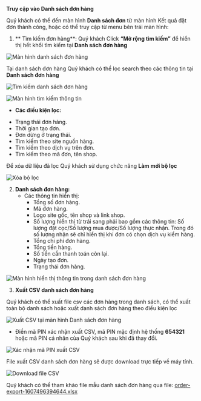 **Truy cập vào Danh sách đơn hàng**

Quý khách có thể đến màn hình **Danh sách đơn** từ màn hình Kết quả đặt đơn thành công, hoặc có thể truy cập từ menu bên trái màn hình:

1. ** Tìm kiếm đơn hàng**:
Quý khách Click **“Mở rộng tìm kiếm”** để hiển thị hết khối tìm kiếm tại **Danh sách đơn hàng**


![Màn hình danh sách đơn hàng](https://user-images.githubusercontent.com/73226975/99638412-c4bb8d80-2a78-11eb-9163-681e26391a7b.png)


Tại danh sách đơn hàng Quý khách có thể lọc search theo các thông tin tại **Danh sách đơn hàng**


![Tìm kiếm danh sách đơn hàng](https://user-images.githubusercontent.com/73226975/99638587-06e4cf00-2a79-11eb-9696-ea042dff8c82.png)


![Màn hình tìm kiếm thông tin](https://user-images.githubusercontent.com/73226975/99638833-6ba02980-2a79-11eb-9d75-654a218bcbd5.png)

- **Các điều kiện lọc:**
+ Trạng thái đơn hàng.
+ Thời gian tạo đơn.
+ Đơn dừng ở trạng thái.
+ Tìm kiếm theo site nguồn hàng.
+ Tìm kiếm theo dịch vụ trên đơn.
+ Tìm kiếm theo mã đơn, tên shop.

Để xóa dữ liệu đã lọc Quý khách sử dụng chức năng **Làm mới bộ lọc**

![Xóa bộ lọc](https://user-images.githubusercontent.com/73226975/101593743-08276d00-3a23-11eb-89ca-0361b09f2c72.png)

2. **Danh sách đơn hàng:**
    - Các thông tin hiển thị:
        + Tổng số đơn hàng.
        + Mã đơn hàng.
        + Logo site gốc, tên shop và link shop.
        + Số lượng hiển thị từ trái sang phải bao gồm các thông tin: Số lượng đặt cọc/Số lượng mua được/Số lượng thực nhận.
        Trong đó số lượng nhận sẽ chỉ hiển thị khi đơn có chọn dịch vụ kiểm hàng.
        + Tổng chi phí đơn hàng.
        + Tổng tiền hàng.
        + Số tiền cần thanh toán còn lại.
        + Ngày tạo đơn.
        + Trạng thái đơn hàng.

![Màn hình hiển thị thông tin trong danh sách đơn hàng](https://user-images.githubusercontent.com/73226975/102169683-4ad6c280-3ec5-11eb-8354-11caf7d2b4b9.png)


3. **Xuất CSV danh sách đơn hàng**

Quý khách có thể xuất file csv các đơn hàng trong danh sách, có thể xuất toàn bộ danh sách hoặc xuất danh sách đơn hàng theo điều kiện lọc

![Xuất CSV tại màn hình Danh sách đơn hàng](https://user-images.githubusercontent.com/73226975/101594275-fd210c80-3a23-11eb-94c1-72a2984661f8.png)

- Điền mã PIN xác nhận xuất CSV, mã PIN mặc định hệ thống **654321** hoặc mã PIN cá nhân của Quý khách sau khi đã thay đổi.

![Xác nhận mã PIN xuất CSV](https://user-images.githubusercontent.com/73226975/101594738-c5669480-3a24-11eb-85b2-df5017f4e8dd.png)

File xuất CSV danh sách đơn hàng sẽ được download trực tiếp về máy tính.


![Download file CSV](https://user-images.githubusercontent.com/73226975/101595100-6e14f400-3a25-11eb-9d1e-5f16af744cf6.png)

Quý khách có thể tham khảo file mẫu danh sách đơn hàng qua file: [order-export-1607496394644.xlsx](https://github.com/gobizvn/gobiz-docs/files/5664385/order-export-1607496394644.xlsx)




